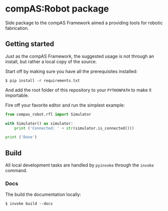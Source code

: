 # compAS:Robot package

Side package to the compAS Framework aimed a providing tools for robotic fabrication.

## Getting started

Just as the compAS Framework, the suggested usage is not through an install, but rather a local
copy of the source.

Start off by making sure you have all the prerequisites installed:

    $ pip install -r requirements.txt

And add the root folder of this repository to your `PYTHONPATH` to make it importable.

Fire off your favorite editor and run the simplest example:

```python
from compas_robot.rfl import Simulator

with Simulator() as simulator:
    print ('Connected: ' + str(simulator.is_connected()))

print ('Done')

```


## Build

All local development tasks are handled by `pyinvoke` through the `invoke` command.

### Docs

The build the documentation locally:

    $ invoke build --docs
